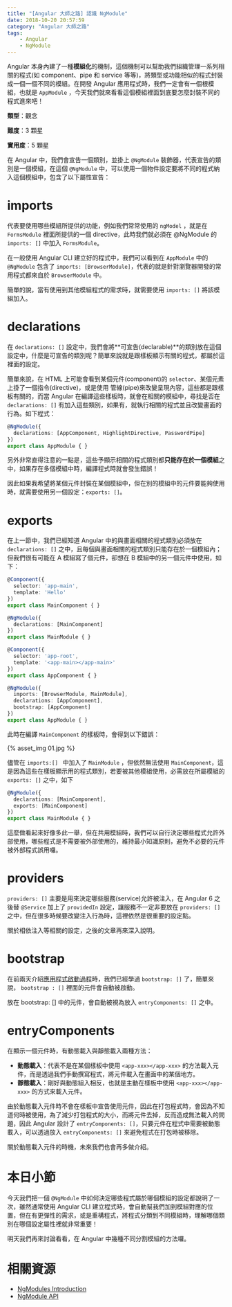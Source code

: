 ```yaml
---
title: "[Angular 大師之路] 認識 NgModule"
date: 2018-10-20 20:57:59
category: "Angular 大師之路"
tags:
	- Angular
	- NgModule
---
```


Angular 本身內建了一種**模組化**的機制，這個機制可以幫助我們組織管理一系列相關的程式(如 component、pipe 和 service 等等)，將類型或功能相似的程式封裝成一個一個不同的模組。在開發 Angular 應用程式時，我們一定會有一個根模組，也就是 `AppModule` ，今天我們就來看看這個模組裡面到底要怎麼封裝不同的程式進來吧！

<!-- more -->

**類型**：觀念

**難度**：3 顆星

**實用度**：5 顆星

在 Angular 中，我們會宣告一個類別，並掛上 `@NgModule` 裝飾器，代表宣告的類別是一個模組，在這個 `@NgModule` 中，可以使用一個物件設定要將不同的程式納入這個模組中，包含了以下屬性宣告：

# imports

代表要使用哪些模組所提供的功能，例如我們常常使用的 `ngModel` ，就是在 `FormsModule` 裡面所提供的一個 directive，此時我們就必須在 @NgModule 的 `imports: []` 中加入 `FormsModule`。

在一般使用 Angular CLI 建立好的程式中，我們可以看到在 `AppModule` 中的 `@NgModule` 包含了 `imports: [BrowserModule]`，代表的就是針對瀏覽器開發的常用程式都來自於 `BrowserModule` 中。

簡單的說，當有使用到其他模組程式的需求時，就需要使用 `imports: []` 將該模組加入。

  # declarations

在 `declarations: []` 設定中，我們會將**可宣告(declarable)**的類別放在這個設定中，什麼是可宣告的類別呢？簡單來說就是跟樣板顯示有關的程式，都屬於這裡面的設定。

簡單來說，在 HTML 上可能會看到某個元件(component)的 `selector`、某個元素上掛了一個指令(directive)，或是使用 管線(pipe)來改變呈現內容，這些都是跟樣板有關的，而當 Angular 在編譯這些樣板時，就會在相關的模組中，尋找是否在 `declarations: []` 有加入這些類別，如果有，就執行相關的程式並且改變畫面的行為。如下程式：

```typescript
@NgModule({
  declarations: [AppComponent, HighlightDirective, PasswordPipe]
})
export class AppModule { }
```

另外非常直得注意的一點是，這些予顯示相關的程式類別都**只能存在於一個模組**之中，如果存在多個模組中時，編譯程式時就會發生錯誤！

因此如果我希望將某個元件封裝在某個模組中，但在別的模組中的元件要能夠使用時，就需要使用另一個設定：`exports: []`。

# exports

在上一節中，我們已經知道 Angular 中的與畫面相關的程式類別必須放在 `declarations: []` 之中，且每個與畫面相關的程式類別只能存在於一個模組內；但我們很有可能在 A 模組寫了個元件，卻想在 B 模組中的另一個元件中使用，如下：

```typescript
@Component({
  selector: 'app-main',
  template: 'Hello'
})
export class MainComponent { }

@NgModule({
  declarations: [MainComponent]
})
export class MainModule { }

@Component({
  selector: 'app-root',
  template: '<app-main></app-main>'
})
export class AppComponent { }

@NgModule({
  imports: [BrowserModule, MainModule],
  declarations: [AppComponent],
  bootstrap: [AppComponent]
})
export class AppModule { }
```

此時在編譯 `MainComponent` 的樣板時，會得到以下錯誤：

{% asset_img 01.jpg %}

儘管在 `imports:[] ` 中加入了 `MainModule` ，但依然無法使用 `MainComponent`，這是因為這些在樣板顯示用的程式類別，若要被其他模組使用，必需放在所屬模組的 `exports: []` 之中，如下

```typescript
@NgModule({
  declarations: [MainComponent],
  exports: [MainComponent]
})
export class MainModule { }
```

這麼做看起來好像多此一舉，但在共用模組時，我們可以自行決定哪些程式允許外部使用，哪些程式是不需要被外部使用的，維持最小知識原則，避免不必要的元件被外部程式誤用囉。

# providers

`providers: []` 主要是用來決定哪些服務(service)允許被注入，在 Angular 6 之後替 `@Service` 加上了 `providedIn` 設定，讓服務不一定非要放在 `providers: []` 之中，但在很多時候要改變注入行為時，這裡依然是很重要的設定點。

關於相依注入等相關的設定，之後的文章再來深入說明。

# bootstrap

在前兩天介紹[應用程式啟動過程](https://wellwind.idv.tw/blog/2018/10/18/mastering-angular-03-application-start/)時，我們已經學過 `bootstrap: []` 了，簡單來說， `bootstrap : []` 裡面的元件會自動被啟動。

放在 bootstrap: [] 中的元件，會自動被視為放入 `entryComponents: []` 之中。

# entryComponents

在顯示一個元件時，有動態載入與靜態載入兩種方法：

- **動態載入**：代表不是在某個樣板中使用 `<app-xxx></app-xxx>` 的方法載入元件，而是透過我們手動撰寫程式，將元件載入在畫面中的某個地方。
- **靜態載入**：剛好與動態組入相反，也就是主動在樣板中使用 `<app-xxx></app-xxx>` 的方式來載入元件。

由於動態載入元件時不會在樣板中宣告使用元件，因此在打包程式時，會因為不知道何時被使用，為了減少打包程式的大小，而將元件去掉，反而造成無法載入的問題，因此 Angular 設計了 `entryComponents: []`，只要元件在程式中需要被動態載入，可以透過放入 `entryComponents: []` 來避免程式在打包時被移除。

關於動態載入元件的時機，未來我們也會再多做介紹。

# 本日小節

今天我們把一個 `@NgModule` 中如何決定哪些程式屬於哪個模組的設定都說明了一次，雖然通常使用 Angular CLI 建立程式時，會自動幫我們加到模組對應的位置，但在有更彈性的需求，或是重構程式，將程式分類到不同模組時，理解哪個類別在哪個設定屬性裡就非常重要！

明天我們再來討論看看，在 Angular 中幾種不同分割模組的方法囉。

# 相關資源

- [NgModules Introduction](https://angular.io/guide/ngmodules)
- [NgModule API](https://angular.io/guide/ngmodule-ap)